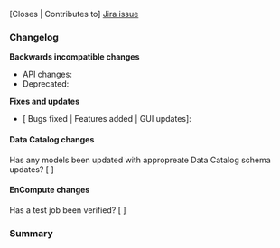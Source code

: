 
[Closes | Contributes to] [Jira issue](link)

### Changelog
**Backwards incompatible changes**

* API changes:
* Deprecated:

**Fixes and updates**

* [ Bugs fixed | Features added | GUI updates]:

#### Data Catalog changes

Has any models been updated with appropreate Data Catalog schema updates? [ ]

#### EnCompute changes

Has a test job been verified? [ ]

### Summary
